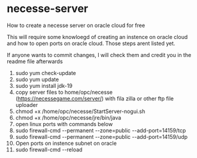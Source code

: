 # necesse-server
How to create a necesse server on oracle cloud for free

This will require some knowloegd of creating an instence on oracle cloud and how to open ports on oracle cloud. Those steps arent listed yet.

If anyone wants to commit changes, I will check them and credit you in the readme file afterwards

1. sudo yum check-update
2. sudo yum update
3. sudo yum install jdk-19
4. copy server files to home/opc/necesse (https://necessegame.com/server/) with fila zilla or other ftp file uploader
5. chmod +x /home/opc/necesse/StartServer-nogui.sh
6. chmod +x /home/opc/necesse/jre/bin/java
7. open linux ports with commands below
8. sudo firewall-cmd --permanent --zone=public --add-port=14159/tcp
9. sudo firewall-cmd --permanent --zone=public --add-port=14159/udp
10. Open ports on instence subnet on oracle
11. sudo firewall-cmd --reload
